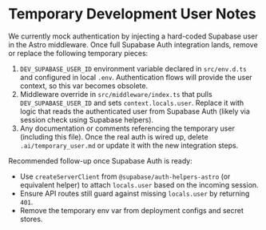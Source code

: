 # Temporary Development User Notes

We currently mock authentication by injecting a hard-coded Supabase user in the Astro middleware. Once full Supabase Auth integration lands, remove or replace the following temporary pieces:

1. `DEV_SUPABASE_USER_ID` environment variable declared in `src/env.d.ts` and configured in local `.env`. Authentication flows will provide the user context, so this var becomes obsolete.
2. Middleware override in `src/middleware/index.ts` that pulls `DEV_SUPABASE_USER_ID` and sets `context.locals.user`. Replace it with logic that reads the authenticated user from Supabase Auth (likely via session check using Supabase helpers).
3. Any documentation or comments referencing the temporary user (including this file). Once the real auth is wired up, delete `.ai/temporary_user.md` or update it with the new integration steps.

Recommended follow-up once Supabase Auth is ready:

- Use `createServerClient` from `@supabase/auth-helpers-astro` (or equivalent helper) to attach `locals.user` based on the incoming session.
- Ensure API routes still guard against missing `locals.user` by returning `401`.
- Remove the temporary env var from deployment configs and secret stores.
